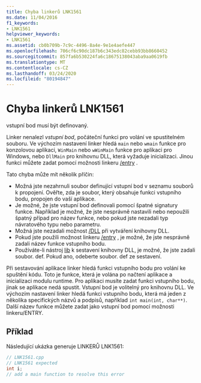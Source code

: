 ```yaml
---
title: Chyba linkerů LNK1561
ms.date: 11/04/2016
f1_keywords:
- LNK1561
helpviewer_keywords:
- LNK1561
ms.assetid: cb0b709b-7c9c-4496-8a4e-9e1e4aefe447
ms.openlocfilehash: 706cf6c90dc187b6c343edc82cebb93bb8660452
ms.sourcegitcommit: 857fa6b530224fa6c18675138043aba9aa0619fb
ms.translationtype: MT
ms.contentlocale: cs-CZ
ms.lasthandoff: 03/24/2020
ms.locfileid: "80194847"
---
```

# <a name="linker-tools-error-lnk1561"></a>Chyba linkerů LNK1561

vstupní bod musí být definovaný.

Linker nenalezl *vstupní bod*, počáteční funkci pro volání ve spustitelném souboru. Ve výchozím nastavení linker hledá `main` nebo `wmain` funkce pro konzolovou aplikaci, `WinMain` nebo `wWinMain` funkce pro aplikaci pro Windows, nebo `DllMain` pro knihovnu DLL, která vyžaduje inicializaci. Jinou funkci můžete zadat pomocí možnosti linkeru [/entry](../../build/reference/entry-entry-point-symbol.md) .

Tato chyba může mít několik příčin:
- Možná jste nezahrnuli soubor definující vstupní bod v seznamu souborů k propojení. Ověřte, zda je soubor, který obsahuje funkci vstupního bodu, propojen do vaší aplikace.
- Je možné, že jste vstupní bod definovali pomocí špatné signatury funkce. Například je možné, že jste nesprávně nastavili nebo nepoužili špatný případ pro název funkce, nebo pokud jste nezadali typ návratového typu nebo parametru.
- Možná jste nezadali možnost [/DLL](../../build/reference/dll-build-a-dll.md) při vytváření knihovny DLL.
- Pokud jste použili možnost linkeru [/entry](../../build/reference/entry-entry-point-symbol.md) , je možné, že jste nesprávně zadali název funkce vstupního bodu.
- Používáte-li nástroj [lib](../../build/reference/lib-reference.md) k sestavení knihovny DLL, je možné, že jste zadali soubor. def. Pokud ano, odeberte soubor. def ze sestavení.

Při sestavování aplikace linker hledá funkci vstupního bodu pro volání ke spuštění kódu. Toto je funkce, která je volána po načtení aplikace a inicializaci modulu runtime. Pro aplikaci musíte zadat funkci vstupního bodu, jinak se aplikace nedá spustit. Vstupní bod je volitelný pro knihovnu DLL. Ve výchozím nastavení linker hledá funkci vstupního bodu, která má jeden z několika specifických názvů a podpisů, například `int main(int, char**)`. Další název funkce můžete zadat jako vstupní bod pomocí možnosti linkeru/ENTRY.

## <a name="example"></a>Příklad

Následující ukázka generuje LINKERŮ LNK1561:

```cpp
// LNK1561.cpp
// LNK1561 expected
int i;
// add a main function to resolve this error
```
